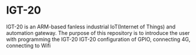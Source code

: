 # IGT-20
IGT-20 is an ARM-based fanless industrial IoT(Internet of Things) and automation gateway.
The purpose of this repository is to introduce the user with programming the IGT-20
IGT-20 configuration of GPIO, connecting 4G, connecting to Wifi
